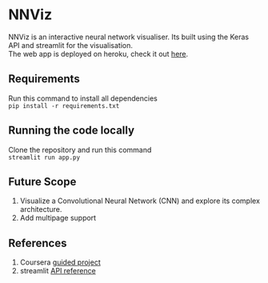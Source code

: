 # NNViz  
NNViz is an interactive neural network visualiser. Its built using the Keras API and streamlit for the visualisation.  
The web app is deployed on heroku, check it out [here](https://nn-viz.herokuapp.com/).  

## Requirements  
Run this command to install all dependencies  
`pip install -r requirements.txt`  

## Running the code locally  
Clone the repository and run this command  
` streamlit run app.py `  

## Future Scope  
1. Visualize a Convolutional Neural Network (CNN) and explore its complex architecture.  
2. Add multipage support  

## References  
1. Coursera [guided project](https://www.coursera.org/projects/neural-network-visualizer)  
2. streamlit [API reference](https://docs.streamlit.io/library/api-reference)  

